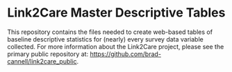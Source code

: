 # Link2Care Master Descriptive Tables
This repository contains the files needed to create web-based tables of baseline descriptive statistics for (nearly) every survey data variable collected. For more information about the Link2Care project, please see the primary public repository at: https://github.com/brad-cannell/link2care_public.
